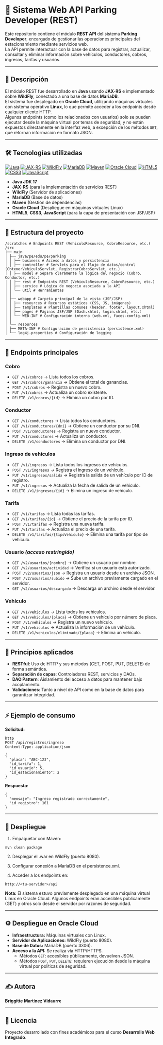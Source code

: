# 🚗 Sistema Web API Parking Developer (REST)

Este repositorio contiene el módulo **REST API** del sistema **Parking Developer**, encargado de gestionar las operaciones principales del estacionamiento mediante servicios web.  
La API permite interactuar con la base de datos para registrar, actualizar, consultar y eliminar información sobre vehículos, conductores, cobros, ingresos, tarifas y usuarios.

---

## 📌 Descripción

El módulo REST fue desarrollado en **Java** usando **JAX-RS** e implementado sobre **WildFly**, conectado a una base de datos **MariaDB**.  
El sistema fue desplegado en **Oracle Cloud**, utilizando máquinas virtuales con sistema operativo **Linux**, lo que permite acceder a los endpoints desde cualquier cliente HTTP.  
Algunos endpoints (como los relacionados con usuarios) solo se pueden ejecutar desde la máquina virtual por temas de seguridad, y no están expuestos directamente en la interfaz web, a excepción de los métodos `GET`, que retornan información en formato JSON.

---

## 🛠️ Tecnologías utilizadas

[![Java](https://img.shields.io/badge/Java-17-007396?logo=java&logoColor=white)](https://www.oracle.com/java/technologies/javase/jdk17-archive-downloads.html)
[![JAX-RS](https://img.shields.io/badge/JAX--RS-RESTful-FF6F00)](https://projects.eclipse.org/projects/ee4j.jaxrs)
[![WildFly](https://img.shields.io/badge/WildFly-Server-2E2E2E?logo=wildfly)](https://www.wildfly.org/)
[![MariaDB](https://img.shields.io/badge/MariaDB-Database-003545?logo=mariadb)](https://mariadb.org/)
[![Maven](https://img.shields.io/badge/Maven-Build-FF4B4B?logo=apachemaven)](https://maven.apache.org/)
[![Oracle Cloud](https://img.shields.io/badge/Oracle_Cloud-Hosting-F80000?logo=oracle)](https://www.oracle.com/cloud/)
[![HTML5](https://img.shields.io/badge/HTML-5-E34F26?logo=html5&logoColor=white)](https://developer.mozilla.org/es/docs/Web/HTML)
[![CSS3](https://img.shields.io/badge/CSS-3-1572B6?logo=css3&logoColor=white)](https://developer.mozilla.org/es/docs/Web/CSS)
[![JavaScript](https://img.shields.io/badge/JavaScript-ES6-F7DF1E?logo=javascript&logoColor=black)](https://developer.mozilla.org/es/docs/Web/JavaScript)

- **Java JDK 17**
- **JAX-RS** (para la implementación de servicios REST)
- **WildFly** (Servidor de aplicaciones)
- **MariaDB** (Base de datos)
- **Maven** (Gestión de dependencias)
- **Oracle Cloud** (Despliegue en máquinas virtuales Linux)
- **HTML5**, **CSS3**, **JavaScript** (para la capa de presentación con JSF/JSP)

---

## 📂 Estructura del proyecto
```
/scratches # Endpoints REST (VehiculoResource, CobroResource, etc.)
/src
├── main
│ ├── java/pe/edu/pe/parking
│ │ ├── business # Acceso a datos y persistencia
│ │ ├── controller # Servlets para el flujo de datos/control (ObtenerVehiculoServlet, RegistrarCobroServlet, etc.)
│ │ ├── model # Separa claramente la lógica del negocio (Cobro, Conductor, etc.)
│ │ ├── rest # Endpoints REST (VehiculoResource, CobroResource, etc.)
│ │ ├── service # Lógica de negocio asociada a la API
│ │ └── util # Herramientas
│ │
│ ├── webapp # Carpeta principal de la vista (JSF/JSP)
│ │ ├── resources # Recursos estáticos (CSS, JS, imágenes)
│ │ ├── templates # Plantillas comunes (header, footer, layout.xhtml)
│ │ ├── pages # Páginas JSF/JSP (Dash.xhtml, login.xhtml, etc.)
│ │ └── WEB-INF # Configuración interna (web.xml, faces-config.xml)
│ │
│ └── resources
│ ├── META-INF # Configuración de persistencia (persistence.xml)
│ └── log4j.properties # Configuración de logging
```
---

## 🔗 Endpoints principales

### **Cobro**
- `GET /v1/cobros` → Lista todos los cobros.
- `GET /v1/cobros/ganancia` → Obtiene el total de ganancias.
- `POST /v1/cobros` → Registra un nuevo cobro.
- `PUT /v1/cobros` → Actualiza un cobro existente.
- `DELETE /v1/cobros/{id}` → Elimina un cobro por ID.

### **Conductor**
- `GET /v1/conductores` → Lista todos los conductores.
- `GET /v1/conductores/{dni}` → Obtiene un conductor por su DNI.
- `POST /v1/conductores` → Registra un nuevo conductor.
- `PUT /v1/conductores` → Actualiza un conductor.
- `DELETE /v1/conductores` → Elimina un conductor por DNI.

### **Ingreso de vehículos**
- `GET /v1/ingresos` → Lista todos los ingresos de vehículos.
- `POST /v1/ingresos` → Registra el ingreso de un vehículo.
- `PUT /v1/ingresos/salida` → Registra la salida de un vehículo por ID de registro.
- `PUT /v1/ingresos` → Actualiza la fecha de salida de un vehículo.
- `DELETE /v1/ingresos/{id}` → Elimina un ingreso de vehículo.

### **Tarifa**
- `GET /v1/tarifas` → Lista todas las tarifas.
- `GET /v1/tarifas/{id}` → Obtiene el precio de la tarifa por ID.
- `POST /v1/tarifas` → Registra una nueva tarifa.
- `PUT /v1/tarifas` → Actualiza el precio de una tarifa.
- `DELETE /v1/tarifas/{tipoVehiculo}` → Elimina una tarifa por tipo de vehículo.

### **Usuario** *(acceso restringido)*
- `GET /v2/usuarios/{nombre}` → Obtiene un usuario por nombre.
- `GET /v2/usuarios/actividad` → Verifica si un usuario está autorizado.
- `POST /v2/usuarios/json` → Registra un usuario desde un archivo JSON.
- `POST /v2/usuarios/subido` → Sube un archivo previamente cargado en el servidor.
- `GET /v2/usuarios/descargado` → Descarga un archivo desde el servidor.

### **Vehículo**
- `GET /v1/vehiculos` → Lista todos los vehículos.
- `GET /v1/vehiculos/{placa}` → Obtiene un vehículo por número de placa.
- `POST /v1/vehiculos` → Registra un nuevo vehículo.
- `PUT /v1/vehiculos` → Actualiza la información de un vehículo.
- `DELETE /v1/vehiculos/eliminado/{placa}` → Elimina un vehículo.

---

## 📐 Principios aplicados

- **RESTful**: Uso de HTTP y sus métodos (GET, POST, PUT, DELETE) de forma semántica.  
- **Separación de capas**: Controladores REST, servicios y DAOs.  
- **DAO Pattern**: Aislamiento del acceso a datos para mantener bajo acoplamiento.  
- **Validaciones**: Tanto a nivel de API como en la base de datos para garantizar integridad.

---

## ⚡ Ejemplo de consumo

**Solicitud:**
```
http
POST /api/registros/ingreso
Content-Type: application/json

{
  "placa": "ABC-123",
  "id_tarifa": 1,
  "id_usuario": 5,
  "id_estacionamiento": 2
}
```  

**Respuesta:**
```  
{
  "mensaje": "Ingreso registrado correctamente",
  "id_registro": 101
}
```  

---

## 🚀 Despliegue
1. Empaquetar con Maven:
```
mvn clean package
```  
2. Desplegar el .war en WildFly (puerto 8080).

3. Configurar conexión a MariaDB en el persistence.xml.

4. Acceder a los endpoints en:
```  
http://<tu-servidor>/api
```
**Nota:** El sistema estuvo previamente desplegado en una máquina virtual Linux en Oracle Cloud. Algunos endpoints eran accesibles públicamente (GET) y otros solo desde el servidor por razones de seguridad.

---

## ⚙️ Despliegue en Oracle Cloud

- **Infraestructura:** Máquinas virtuales con Linux.
- **Servidor de Aplicaciones:** WildFly (puerto 8080).
- **Base de Datos:** MariaDB (puerto 3306).
- **Acceso a la API:** Se realiza vía HTTP/HTTPS.  
  - Métodos `GET`: accesibles públicamente, devuelven JSON.  
  - Métodos `POST`, `PUT`, `DELETE`: requieren ejecución desde la máquina virtual por políticas de seguridad.

---

## ✍️ Autora
**Briggitte Martinez Vidaurre**

---

## 📄 Licencia

Proyecto desarrollado con fines académicos para el curso **Desarrollo Web Integrado**.

